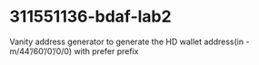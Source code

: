 # 311551136-bdaf-lab2
Vanity address generator to generate the HD wallet address(in - m/44’/60’/0’/0/0) with prefer prefix
